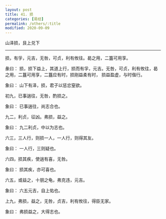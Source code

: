 ```yaml
---
layout: post
title: 41. 损
categories: [易经]
permalink: /others/:title
modified: 2020-09-09
---
```


山泽损，艮上兑下

---

损，有孚，元吉，无咎，可贞，利有攸往。曷之用，二簋可用享。

彖曰： 损，损下益上，其道上行，损而有孚，元吉。无咎，可贞，利有攸往，曷之用，二簋可用享，二簋应有时，损刚益柔有时，
损益盈虚，与时偕行。

象曰： 山下有泽，损，君子以惩忿窒欲。

初九，已事遄往，无咎，酌损之。

象曰： 已事遄往，尚志合也。

九二，利贞，征凶。弗损，益之。

象曰： 九二利贞，中以为志也。

六三，三人行，则损一人，一人行，则得其友。

象曰： 一人行，三则疑也。

六四，损其疾，使遄有喜，无咎。

象曰： 损其疾，亦可喜也。

六五，或益之，十朋之龟，弗克违，元吉。

象曰： 六五元吉，自上佑也。

上九，弗损，益之，无咎，贞吉，利有攸往，得臣无家。

象曰： 弗损益之，大得志也。
